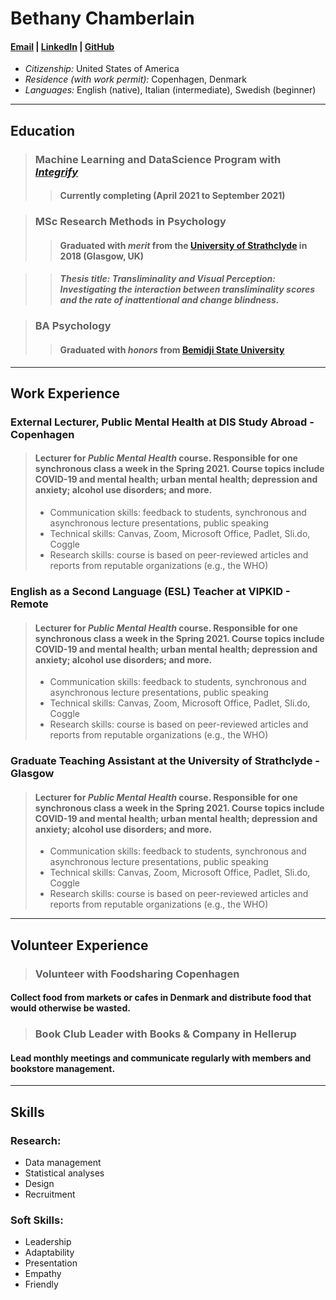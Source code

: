 # Bethany Chamberlain

#### [Email](mailto:bethannchamber+gitcv@gmail.com)    |   [LinkedIn](linkedin.com/in/bethanyannc)    |   [GitHub](https://github.com/bethannchamber)

   * *Citizenship:* United States of America
   * *Residence (with work permit):* Copenhagen, Denmark
   * *Languages:* English (native), Italian (intermediate), Swedish (beginner)

***

## Education

> ### **Machine Learning and DataScience Program** with [*Integrify*](https://integrify.academy/international)
>> #### Currently completing (April 2021 to September 2021)

> ### **MSc Research Methods in Psychology** 
>> #### Graduated with *merit* from the [University of Strathclyde](https://www.strath.ac.uk/courses/postgraduatetaught/researchmethodsinpsychology/) in 2018 (Glasgow, UK)

>> #### *Thesis title: Transliminality and Visual Perception: Investigating the interaction between transliminality scores and the rate of inattentional and change blindness.*

> ### **BA Psychology**
>> #### Graduated with *honors* from [Bemidji State University](https://www.bemidjistate.edu/academics/departments/psychology/)


***

## Work Experience

### **External Lecturer, Public Mental Health** at DIS Study Abroad - Copenhagen

> #### Lecturer for *Public Mental Health* course. Responsible for one synchronous class a week in the Spring 2021. Course topics include COVID-19 and mental health; urban mental health; depression and anxiety; alcohol use disorders; and more.
>
> * Communication skills: feedback to students, synchronous and asynchronous lecture presentations, public speaking
> * Technical skills: Canvas, Zoom, Microsoft Office, Padlet, Sli.do, Coggle
> * Research skills: course is based on peer-reviewed articles and reports from reputable organizations (e.g., the WHO)

### **English as a Second Language (ESL) Teacher** at VIPKID - Remote

>#### Lecturer for *Public Mental Health* course. Responsible for one synchronous class a week in the Spring 2021. Course topics include COVID-19 and mental health; urban mental health; depression and anxiety; alcohol use disorders; and more.
>
> * Communication skills: feedback to students, synchronous and asynchronous lecture presentations, public speaking
> * Technical skills: Canvas, Zoom, Microsoft Office, Padlet, Sli.do, Coggle
> * Research skills: course is based on peer-reviewed articles and reports from reputable organizations (e.g., the WHO)

### **Graduate Teaching Assistant** at the University of Strathclyde - Glasgow

>#### Lecturer for *Public Mental Health* course. Responsible for one synchronous class a week in the Spring 2021. Course topics include COVID-19 and mental health; urban mental health; depression and anxiety; alcohol use disorders; and more.
>
> * Communication skills: feedback to students, synchronous and asynchronous lecture presentations, public speaking
> * Technical skills: Canvas, Zoom, Microsoft Office, Padlet, Sli.do, Coggle
> * Research skills: course is based on peer-reviewed articles and reports from reputable organizations (e.g., the WHO)

***

## Volunteer Experience

> ### **Volunteer with Foodsharing Copenhagen**

#### Collect food from markets or cafes in Denmark and distribute food that would otherwise be wasted.

> ### **Book Club Leader with Books & Company in Hellerup**

#### Lead monthly meetings and communicate regularly with members and bookstore management.

***

## Skills

### Research:

   * Data management
   * Statistical analyses
   * Design
   * Recruitment

### Soft Skills:

   * Leadership
   * Adaptability
   * Presentation
   * Empathy
   * Friendly

